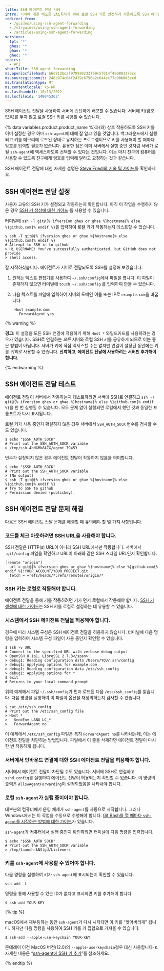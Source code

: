 ```yaml
---
title: SSH 에이전트 전달 사용
intro: 서버에 대한 배포를 간소화하기 위해 로컬 SSH 키를 안전하게 사용하도록 SSH 에이전트 전달을 설정할 수 있습니다.
redirect_from:
  - /guides/using-ssh-agent-forwarding
  - /v3/guides/using-ssh-agent-forwarding
  - /articles/using-ssh-agent-forwarding
versions:
  fpt: '*'
  ghes: '*'
  ghae: '*'
  ghec: '*'
topics:
  - API
shortTitle: SSH agent forwarding
ms.openlocfilehash: b6d812bcaf979980233f99c5f614f480883375cc
ms.sourcegitcommit: 248e974c64f2439c6756a2c644ec77a98b8d3ecd
ms.translationtype: MT
ms.contentlocale: ko-KR
ms.lasthandoff: 10/13/2022
ms.locfileid: '148045362'
---
```

SSH 에이전트 전달을 사용하여 서버에 간단하게 배포할 수 있습니다.  서버에 키(암호 없음)를 두지 않고 로컬 SSH 키를 사용할 수 있습니다.

{% data variables.product.product_name %}과(와) 상호 작용하도록 SSH 키를 이미 설정한 경우 아마 `ssh-agent`에 대해 잘 알고 있을 것입니다. 백그라운드에서 실행되고 키를 메모리에 로드된 상태로 유지하는 프로그램이므로 키를 사용해야 할 때마다 암호를 입력할 필요가 없습니다. 유용한 점은 이미 서버에서 실행 중인 것처럼 서버가 로컬 `ssh-agent`에 액세스하도록 선택할 수 있다는 것입니다. 이는 마치 친구의 컴퓨터를 사용할 수 있도록 친구에게 암호를 입력해 달라고 요청하는 것과 같습니다.

SSH 에이전트 전달에 대한 자세한 설명은 [Steve Friedl의 기술 팁 가이드][tech-tips]를 확인하세요.

## SSH 에이전트 전달 설정

사용자 고유의 SSH 키가 설정되고 작동하는지 확인합니다. 아직 이 작업을 수행하지 않은 경우 [SSH 키 생성에 대한 가이드][generating-keys] 를 사용할 수 있습니다.

터미널에 `ssh -T git@{% ifversion ghes or ghae %}hostname{% else %}github.com{% endif %}`을 입력하여 로컬 키가 작동하는지 테스트할 수 있습니다.

```shell
$ ssh -T git@{% ifversion ghes or ghae %}hostname{% else %}github.com{% endif %}
# Attempt to SSH in to github
> Hi USERNAME! You've successfully authenticated, but GitHub does not provide
> shell access.
```

잘 시작하셨습니다. 에이전트가 서버로 전달되도록 SSH를 설정해 보겠습니다.

1. 원하는 텍스트 편집기를 사용하여 `~/.ssh/config`에서 파일을 엽니다. 이 파일이 존재하지 않으면 터미널에 `touch ~/.ssh/config` 를 입력하여 만들 수 있습니다.

2. 다음 텍스트를 파일에 입력하여 서버의 도메인 이름 또는 IP로 `example.com`을 바꿉니다.

        Host example.com
          ForwardAgent yes

{% warning %}

**경고:** 이 설정을 모든 SSH 연결에 적용하기 위해 `Host *` 와일드카드를 사용하려는 경우가 있습니다. SSH로 연결하는 *모든* 서버와 로컬 SSH 키를 공유하게 되므로 이는 좋은 방법이 아닙니다. 서버가 키에 직접 액세스할 수는 없지만 연결이 설정된 동안에는 키를 *귀하로* 사용할 수 있습니다. **신뢰하고, 에이전트 전달에 사용하려는 서버만 추가해야 합니다.**

{% endwarning %}

## SSH 에이전트 전달 테스트

에이전트 전달이 서버에서 작동하는지 테스트하려면 서버에 SSH로 연결하고 `ssh -T git@{% ifversion ghes or ghae %}hostname{% else %}github.com{% endif %}`을 한 번 실행힐 수 있습니다.  모두 문제 없이 실행되면 로컬에서 했던 것과 동일한 프롬프트가 다시 표시됩니다.

로컬 키가 사용 중인지 확실하지 않은 경우 서버에서 `SSH_AUTH_SOCK` 변수를 검사할 수도 있습니다.

```shell
$ echo "$SSH_AUTH_SOCK"
# Print out the SSH_AUTH_SOCK variable
> /tmp/ssh-4hNGMk8AZX/agent.79453
```

변수가 설정되지 않은 경우 에이전트 전달이 작동하지 않음을 의미합니다.

```shell
$ echo "$SSH_AUTH_SOCK"
# Print out the SSH_AUTH_SOCK variable
> [No output]
$ ssh -T git@{% ifversion ghes or ghae %}hostname{% else %}github.com{% endif %}
# Try to SSH to github
> Permission denied (publickey).
```

## SSH 에이전트 전달 문제 해결

다음은 SSH 에이전트 전달 문제를 해결할 때 유의해야 할 몇 가지 사항입니다.

### 코드를 체크 아웃하려면 SSH URL을 사용해야 합니다.

SSH 전달은 HTTP(s) URL이 아니라 SSH URL에서만 작동합니다. 서버에서 `.git/config` 파일을 확인하고 URL이 아래와 같은 SSH 스타일 URL인지 확인합니다.

```shell
[remote "origin"]
  url = git@{% ifversion ghes or ghae %}hostname{% else %}github.com{% endif %}:YOUR_ACCOUNT/YOUR_PROJECT.git
  fetch = +refs/heads/*:refs/remotes/origin/*
```

### SSH 키는 로컬로 작동해야 합니다.

에이전트 전달을 통해 키를 작동하려면 키가 먼저 로컬에서 작동해야 합니다. [SSH 키 생성에 대한 가이드][generating-keys]는 SSH 키를 로컬로 설정하는 데 유용할 수 있습니다.

### 시스템에서 SSH 에이전트 전달을 허용해야 합니다.

경우에 따라 시스템 구성은 SSH 에이전트 전달을 허용하지 않습니다. 터미널에 다음 명령을 입력하여 시스템 구성 파일이 사용 중인지 확인할 수 있습니다.

```shell
$ ssh -v URL
# Connect to the specified URL with verbose debug output
> OpenSSH_8.1p1, LibreSSL 2.7.3</span>
> debug1: Reading configuration data /Users/YOU/.ssh/config
> debug1: Applying options for example.com
> debug1: Reading configuration data /etc/ssh_config
> debug1: Applying options for *
$ exit
# Returns to your local command prompt
```

위의 예제에서 파일 `~/.ssh/config`가 먼저 로드된 다음 `/etc/ssh_config`를 읽습니다.  다음 명령을 실행하여 이 파일이 옵션을 재정의하는지 검사할 수 있습니다.

```shell
$ cat /etc/ssh_config
# Print out the /etc/ssh_config file
> Host *
>   SendEnv LANG LC_*
>   ForwardAgent no
```

이 예제에서 `/etc/ssh_config` 파일은 특히 `ForwardAgent no`를 나타내는데, 이는 에이전트 전달을 차단하는 방법입니다. 파일에서 이 줄을 삭제하면 에이전트 전달이 다시 한 번 작동하게 됩니다.

### 서버에서 인바운드 연결에 대한 SSH 에이전트 전달을 허용해야 합니다.

서버에서 에이전트 전달이 차단될 수도 있습니다. 서버에 SSH로 연결하고 `sshd_config`를 실행하여 에이전트 전달이 허용되는지 확인할 수 있습니다. 이 명령의 출력은 `AllowAgentForwarding`이 설정되었음을 나타내야 합니다.

### 로컬 `ssh-agent`가 실행 중이어야 합니다.

대부분의 컴퓨터에서 운영 체제가 `ssh-agent`를 자동으로 시작합니다.  그러나 Windows에서는 이 작업을 수동으로 수행해야 합니다. [Git Bash를 열 때마다 `ssh-agent`를 시작하는 방법에 대한 가이드][autolaunch-ssh-agent]가 있습니다.

`ssh-agent`가 컴퓨터에서 실행 중인지 확인하려면 터미널에 다음 명령을 입력합니다.

```shell
$ echo "$SSH_AUTH_SOCK"
# Print out the SSH_AUTH_SOCK variable
> /tmp/launch-kNSlgU/Listeners
```

### 키를 `ssh-agent`에 사용할 수 있어야 합니다.

다음 명령을 실행하여 키가 `ssh-agent`에 표시되는지 확인할 수 있습니다.

```shell
ssh-add -L
```

명령을 통해 사용할 수 있는 ID가 없다고 표시되면 키를 추가해야 합니다.

```shell
$ ssh-add YOUR-KEY
```

{% tip %}

macOS에서 재부팅하는 동안 `ssh-agent`가 다시 시작되면 이 키를 “잊어버리게” 됩니다. 하지만 다음 명령을 사용하여 SSH 키를 키 집합으로 가져올 수 있습니다.

```shell
$ ssh-add --apple-use-keychain YOUR-KEY
```

몬테레이 이전 MacOS 버전(12.0)의 `--apple-use-keychain`경우 대신 사용합니다`-K`. 자세한 내용은 “[ssh-agent에 SSH 키 추가](/authentication/connecting-to-github-with-ssh/generating-a-new-ssh-key-and-adding-it-to-the-ssh-agent#adding-your-ssh-key-to-the-ssh-agent)”를 참조하세요.

{% endtip %}

[tech-tips]: http://www.unixwiz.net/techtips/ssh-agent-forwarding.html
[generating-keys]: /articles/generating-ssh-keys
[ssh-passphrases]: /ssh-key-passphrases/
[autolaunch-ssh-agent]: /github/authenticating-to-github/working-with-ssh-key-passphrases#auto-launching-ssh-agent-on-git-for-windows
